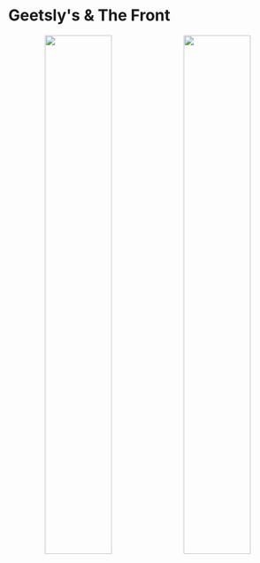 <h1>
  Geetsly's & The Front
</h1>
<p align="middle">
  <img src="https://geetslys.net/assets/img/gcw-icon.png" width="49%" /> 
  <img src="https://geetslys.net/assets/img/gcu-icon.png" width="49%" />
</p>
